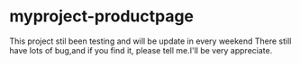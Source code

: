 # myproject-productpage
This project stil been testing and will be update in every weekend
There still have lots of bug,and if you find it, please tell me.I'll be very appreciate.
